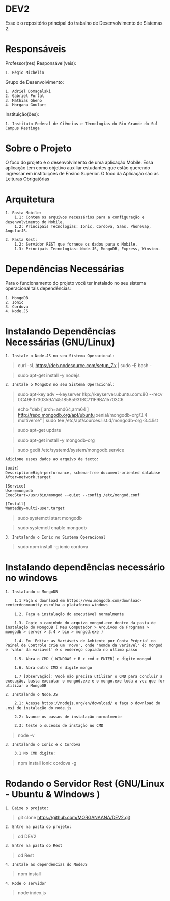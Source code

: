 # DEV2

Esse é o repositório principal do trabalho de Desenvolvimento de Sistemas 2.

# Responsáveis

Professor(res) Responsável(veis):

    1. Régio Michelin

Grupo de Desenvolvimento:

    1. Adriel Domagalski
    2. Gabriel Portal
    3. Mathias Gheno
    4. Morgana Goulart

Instituição(ões):

    1. Instituto Federal de Ciências e Técnologias do Rio Grande do Sul Campus Restinga

# Sobre o Projeto

O foco do projeto é o desenvolvimento de uma aplicação Mobile. Essa aplicação tem como objetivo auxiliar estudantes que estão querendo ingressar em instituições de Ensino Superior. O foco da Aplicação são as Leituras Obrigatórias

# Arquitetura

    1. Pasta Mobile:
        1.1: Contem os arquivos necessários para a configuração e desenvolvimento do Mobile.
        1.2: Principais Tecnologias: Ionic, Cordova, Saas, PhoneGap, AngularJS.

    2. Pasta Rest:
        1.2: Servidor REST que fornece os dados para o Mobile.
        1.3: Principais Tecnologias: Node.JS, MongoDB, Express, Winston.

# Dependências Necessárias

Para o funcionamento do projeto você ter instalado no seu sistema operacional tais dependências:

    1. MongoDB
    2. Ionic
    3. Cordova
    4. Node.JS

# Instalando Dependências Necessárias (GNU/Linux)

    1. Instale o Node.JS no seu Sistema Operacional:

   > curl -sL https://deb.nodesource.com/setup_7.x | sudo -E bash -

   > sudo apt-get install -y nodejs


    2. Instale o MongoDB no seu Sistema Operacional:

   > sudo apt-key adv --keyserver hkp://keyserver.ubuntu.com:80 --recv 0C49F3730359A14518585931BC711F9BA15703C6

   > echo "deb [ arch=amd64,arm64 ] http://repo.mongodb.org/apt/ubuntu xenial/mongodb-org/3.4 multiverse" | sudo tee /etc/apt/sources.list.d/mongodb-org-3.4.list

   > sudo apt-get update

   > sudo apt-get install -y mongodb-org

   > sudo gedit /etc/systemd/system/mongodb.service

    Adicione esses dados ao arquivo de texto:

    [Unit]
    Description=High-performance, schema-free document-oriented database
    After=network.target

    [Service]
    User=mongodb
    ExecStart=/usr/bin/mongod --quiet --config /etc/mongod.conf

    [Install]
    WantedBy=multi-user.target


   > sudo systemctl start mongodb

   > sudo systemctl enable mongodb

    3. Instalando o Ionic no Sistema Operacional

   > sudo npm install -g ionic cordova


# Instalando dependências necessário no windows

    1. Instalando o MongoDB

        1.1 Faça o download em https://www.mongodb.com/download-center#community escolha a plataforma windows

        1.2. Faça a instalação do executável normalmente
    
        1.3. Copie o caminhdo do arquivo mongod.exe dentro da pasta de instalação do MongoDB ( Meu Computador > Arquivos de Programa > mongodb > server > 3.4 > bin > mongod.exe )
    
        1.4. Em 'Editar as Variáveis de Ambiente por Conta Própria' no Painel de Controle crie um 'novo', onde 'nomde da variavel' é: mongod e 'valor da variavel' é o endereço copiado no ultimo passo
    
        1.5. Abra o CMD ( WINDOWS + R > cmd > ENTER) e digite mongod
    
        1.6. Abra outro CMD e digite mongo
        
        1.7 [Observação]: Você não precisa utilizar o CMD para concluir a execução, basta executar o mongod.exe e o mongo.exe toda a vez que for utilizar o MongoDB
    
    2. Instalando o Node.JS
    
        2.1: Acesse https://nodejs.org/en/download/ e faça o download do .msi de instalação do node.js
        
        2.2: Avance os passos de instalação normalmente
        
        2.3: teste o sucesso de instação no CMD
        
   > node -v 
   
    3. Instalando o Ionic e o Cordova
    
        3.1 No CMD digite:
        
   > npm install ionic cordova -g 

# Rodando o Servidor Rest (GNU/Linux - Ubuntu & Windows )

    1. Baixe o projeto:

   > git clone https://github.com/MORGANAANA/DEV2.git

    2. Entre na pasta do projeto:

   > cd DEV2

    3. Entre na pasta do Rest

   > cd Rest

    4. Instale as dependências do NodeJS

   > npm install

    4. Rode o servidor

   > node index.js






